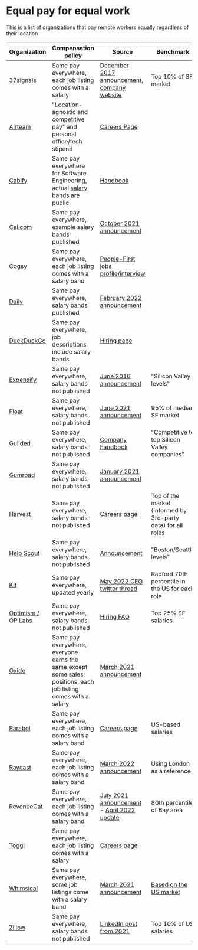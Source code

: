 # Equal pay for equal work
This is a list of organizations that pay remote workers equally regardless of their location

| Organization | Compensation policy | Source | Benchmark | Hiring zone | Job openings |
| ------------ | ------------------- | ------ | --------- | ----------- | ------------ |
| [37signals](https://37signals.com/) | Same pay everywhere, each job listing comes with a salary | [December 2017 announcement](https://m.signalvnoise.com/basecamp-doesnt-employ-anyone-in-san-francisco-but-now-we-pay-everyone-as-though-all-did/), [company website](https://37signals.com/19) | Top 10% of SF market | Worldwide | [Link](https://37signals.com/jobs/) |
| [Airteam](https://airteam.com.au/) | "Location-agnostic and competitive pay" and personal office/tech stipend | [Careers Page](https://www.airteam.com.au/careers) | | Australia only | [Link](https://www.airteam.com.au/careers) |
| [Cabify](https://cabify.tech) | Same pay everywhere for Software Engineering, actual [salary bands](https://cabify.tech/handbook/you-at-cabify/salary-changes-and-promotions/) are public | [Handbook](https://cabify.tech/handbook/you-at-cabify/salary-changes-and-promotions/) | | Spain and Latin America | [Link](https://cabify.careers) |
| [Cal.com](https://cal.com/) | Same pay everywhere, example salary bands published | [October 2021 announcement](https://cal.com/blog/open-startup) | | Worldwide | [Link](https://cal.com/jobs) |
| [Cogsy](https://cogsy.com/) | Same pay everywhere, each job listing comes with a salary band | [People-First jobs profile/interview](https://peoplefirstjobs.com/companies/cogsy) | | | [Link](https://cogsy.com/hiring/) |
| [Daily](https://www.daily.co/) | Same pay everywhere, salary bands published | [February 2022 announcement](https://www.daily.co/blog/rethinking-levels-promotions-and-salaries/) | | | [Link](https://www.daily.co/jobs) |
| [DuckDuckGo](https://duckduckgo.com/) | Same pay everywhere, job descriptions include salary bands | [Hiring page](https://duckduckgo.com/hiring) | | Worldwide | [Link](https://duckduckgo.com/hiring) |
| [Expensify](https://www.expensify.com/) | Same pay everywhere, salary bands not published | [June 2016 announcement](https://blog.expensify.com/2016/06/17/expensifys-comp-review-process/) | "Silicon Valley levels" | [Worldwide](https://we.are.expensify.com/benefits-perks) | [Link](https://we.are.expensify.com/apply) |
| [Float](https://www.float.com/) | Same pay everywhere, salary bands not published | [June 2021 announcement](https://www.float.com/blog/why-were-changing-the-way-we-compensate-at-float/) | 95% of median SF market | [Worldwide](https://www.float.com/careers) | [Link](https://www.float.com/careers/) |
| [Guilded](https://www.guilded.gg/) | Same pay everywhere, salary bands not published | [Company handbook](https://www.guilded.gg/asset/Docs/employee-handbook.pdf) | "Competitive to top Silicon Valley companies" | | [Link](https://www.guilded.gg/jobs) |
| [Gumroad](https://gumroad.com/) | Same pay everywhere, salary bands not published | [January 2021 announcement](https://sahillavingia.com/work) | | | [Link](https://www.notion.so/Jobs-f43f816013b2405aa41ddefb663a4a38) |
| [Harvest](https://www.getharvest.com/) | Same pay everywhere, salary bands not published | [Careers page](https://www.getharvest.com/careers#perks-and-benefits) | Top of the market (informed by 3rd-party data) for all roles | [Worldwide](https://www.getharvest.com/careers) | [Link](https://www.getharvest.com/careers#job-openings) |
| [Help Scout](https://www.helpscout.com/) | Same pay everywhere, salary bands not published | [Announcement](https://www.helpscout.com/blog/remote-employee-compensation/) | "Boston/Seattle levels" | [Worldwide](https://www.helpscout.com/company/careers/) | [Link](https://www.helpscout.com/company/careers/) |
| [Kit](https://kit.com/) | Same pay everywhere, updated yearly | [May 2022 CEO twitter thread](https://twitter.com/nathanbarry/status/1528374582054297603) | Radford 70th percentile in the US for each role | [Worldwide](https://kit.com/careers) | [Link](https://kit.com/careers) |
| [Optimism / OP Labs](https://www.optimism.io/) | Same pay everywhere, salary bands not published | [Hiring FAQ](https://oplabs.notion.site/OP-Labs-PBC-Hiring-FAQ-79f82dd0763e4344b99e9ce3ea1728da) | Top 25% SF salaries | [Worldwide, overlap with EST](https://oplabs.notion.site/OP-Labs-Hiring-FAQ-79f82dd0763e4344b99e9ce3ea1728da#98c86f9c567b473387390cd89560b06c) | [Link](https://jobs.optimism.io/jobs) |
| [Oxide](https://oxide.computer/) | Same pay everywhere, everyone earns the same except some sales positions, each job listing comes with a salary | [March 2021 announcement](https://oxide.computer/blog/compensation-as-a-reflection-of-values/) | | [Time zones with 4+ hours overlap with Pacific time](https://oxide.computer/careers) | [Link](https://oxide.computer/careers/) |
| [Parabol](https://www.parabol.co/) | Same pay everywhere, each job listing comes with a salary band | [Careers page](https://www.parabol.co/join/) | US-based salaries | [Worldwide](https://www.parabol.co/join/) | [Link](https://www.parabol.co/join/) |
| [Raycast](https://www.raycast.com/) | Same pay everywhere, each job listing comes with a salary band | [March 2022 announcement](https://www.raycast.com/blog/why-we-pay-equal-salaries-wherever-you-work/) | Using London as a reference | Primarily Europe | [Link](https://www.raycast.com/careers) |
| [RevenueCat](https://www.revenuecat.com/) | Same pay everywhere, each job listing comes with a salary band | [July 2021 announcement](https://www.revenuecat.com/blog/the-case-for-location-independent-salaries) - [April 2022 update](https://revenuecat.notion.site/RevenueCat-Compensation-Philosophy-899394493c9b43789626c0aa46578b2a) | 80th percentile of Bay area | Worldwide | [Link](https://boards.greenhouse.io/revenuecat) |
| [Toggl](https://toggl.com/) | Same pay everywhere, each job listing comes with a salary | [Careers page](https://toggl.com/jobs/) | | Worldwide, mainly Europe | [Link](https://toggl.com/jobs/) |
| [Whimsical](https://whimsical.com/) | Same pay everywhere, some job listings come with a salary band | [March 2021 announcement](https://whimsical.com/blog/guide-to-compensation) | [Based on the US market](https://whimsical.com/company/careers) | | [Link](https://whimsical.com/careers) |
| [Zillow](https://www.zillow.com/) | Same pay everywhere, salary bands not published | [LinkedIn post from 2021](https://www.linkedin.com/pulse/why-zillow-group-de-emphasizing-location-component-making-spaulding/) | Top 10% of US salaries | USA and Mexico only | [Link](https://www.zillow.com/careers/) |
